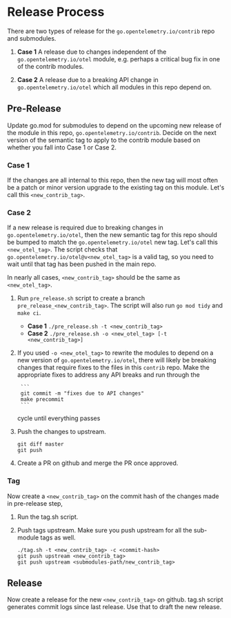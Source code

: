 # Release Process

There are two types of release for the `go.opentelemetry.io/contrib` repo
and submodules.

1. **Case 1** A release due to changes independent of the
`go.opentelemetry.io/otel` module, e.g. perhaps a critical bug fix in
one of the contrib modules.

2. **Case 2** A release due to a breaking API change in
`go.opentelemetry.io/otel` which all modules in this repo
depend on.

## Pre-Release

Update go.mod for submodules to depend on the upcoming new release of
the module in this repo, `go.opentelemetry.io/contrib`.  Decide on the
next version of the semantic tag to apply to the contrib
module based on whether you fall into Case 1 or Case 2.

### Case 1

If the changes are all internal to this repo, then the new tag will
most often be a patch or minor version upgrade to the existing tag on
this module. Let's call this `<new_contrib_tag>`.

### Case 2

If a new release is required due to breaking changes in
`go.opentelemetry.io/otel`, then the new semantic tag for this repo
should be bumped to match the `go.opentelemetry.io/otel` new tag.
Let's call this `<new_otel_tag>`. The script checks that
`go.opentelemetry.io/otel@v<new_otel_tag>` is a valid tag, so you need
to wait until that tag has been pushed in the main repo.

In nearly all cases, `<new_contrib_tag>` should be the same as
`<new_otel_tag>`.

1. Run `pre_release.sh` script to create a branch `pre_release_<new_contrib_tag>`.
   The script will also run `go mod tidy` and `make ci`.

   * **Case 1** `./pre_release.sh -t <new_contrib_tag>`
   * **Case 2** `./pre_release.sh -o <new_otel_tag> [-t <new_contrib_tag>]`

2. If you used `-o <new_otel_tag>` to rewrite the modules to depend on
   a new version of `go.opentelemetry.io/otel`, there will likely be
   breaking changes that require fixes to the files in this
   `contrib` repo.  Make the appropriate fixes to address any API
   breaks and run through the

        ```
        git commit -m "fixes due to API changes"
        make precommit
        ```

   cycle until everything passes

4. Push the changes to upstream.

    ```
    git diff master
    git push
    ```

5. Create a PR on github and merge the PR once approved.


### Tag
Now create a `<new_contrib_tag>` on the commit hash of the changes made in pre-release step,

1. Run the tag.sh script.
2. Push tags upstream. Make sure you push upstream for all the sub-module tags as well.

    ```
    ./tag.sh -t <new_contrib_tag> -c <commit-hash>
    git push upstream <new_contrib_tag>
    git push upstream <submodules-path/new_contrib_tag>
    ```

## Release
Now create a release for the new `<new_contrib_tag>` on github. tag.sh script generates commit logs since
last release. Use that to draft the new release.

<!-- ## Verify Examples -->
<!-- After releasing run following script to verify that examples build outside of the otel repo. -->
<!-- The script copies examples into a different directory and builds them. -->

<!-- ``` -->
<!-- ./verify_examples.sh -->
<!-- ``` -->

